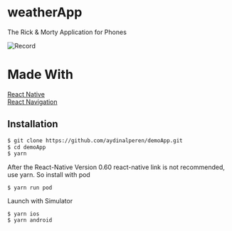 # weatherApp

The Rick & Morty Application for Phones

![Record](./src/assets/gif.gif)

# Made With

[React Native](https://reactnative.dev)  <br />
[React Navigation](https://reactnavigation.org)  <br />

## Installation

```bash
$ git clone https://github.com/aydinalperen/demoApp.git
$ cd demoApp
$ yarn
```

After the React-Native Version 0.60 react-native link is not recommended, use yarn. So install with pod
```
$ yarn run pod
```
Launch with Simulator

```
$ yarn ios
$ yarn android
```
